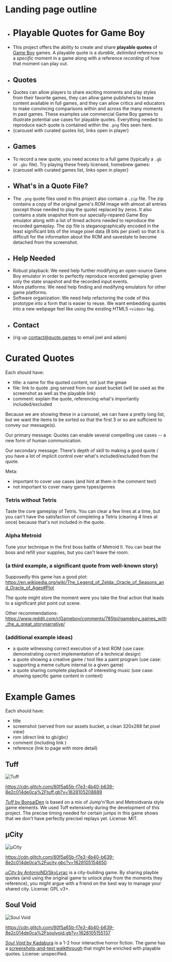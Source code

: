 # Landing page outline

- # Playable Quotes for Game Boy
- This project offers the ability to create and share **playable quotes** of [Game Boy](https://en.wikipedia.org/wiki/Game_Boy) games. A playable quote is a *durable*, *delimited* reference to a 
*specific* moment in a game along with a reference *recording* of how that moment can play out.
- ## Quotes
- Quotes can allow players to share exciting moments and play styles from their favorite games, they can allow game publishers to tease content available in full games, and they can allow critics and educators to make convincing comparisons within and across the many moments in past games. These examples use commercial Game Boy games to illustrate potential use cases for playable quotes. Everything needed to reproduce each quote is contained within the `.png` files seen here. 
- {carousel with curated quotes list, links open in player}
- ## Games
- To record a new quote, you need access to a full game (typically a `.gb` or `.gbc` file). Try playing these freely licensed, homebrew games:
- {carousel with curated games list, links open in player}
- ## What's in a Quote File?
- The `.png` quote files used in this project also contain a `.zip` file. The zip contains a copy of the original game's ROM image with almost all entries (except those needed to play the quote) replaced by zeros. It also contains a state snapshot from our specially-repared Game Boy emulator along with a list of timed actions needed to reproduce the recorded gameplay. The zip file is steganographically encoded in the least significant bits of the image pixel data (8 bits per pixel) so that it is difficult for the informaiton about the ROM and savestate to become detached from the screenshot.
- ## Help Needed
- Robust playback: We need help further modifying an open-source Game Boy emulator in order to perfectly reproduce recorded gameplay given only the state snapshot and the recorded input events.
- More platforms: We need help finding and modifying emulators for other game platforms.
- Software organization: We need help refactoring the code of this prototype into a form that is easier to reuse. We want embedding quotes into a new webpage feel like using the existing HTML5 `<video>` tag.
- ## Contact
- {rig up contact@quote.games to email joel and adam}


# Curated Quotes

Each should have:
- title: a name for the quoted content, not just the gmae
- file: link to quote .png served from our asset bucket (will be used as the screenshot as well as the playable link)
- comment: explain the quote, referencing what's importantly included/excluded

Because we are showing these in a carousel, we can have a pretty long list, but we want the items to be sorted so that the first 3 or so are sufficient to convey our message(s).

Our primary message: Quotes can enable several compelling use cases -- a new form of human communication.

Our secondary message: There's depth of skill to making a good quote / you have a lot of implicit control over what's included/excluded from the quote.

Meta:
- important to cover use cases (and hint at them in the comment text)
- not important to cover many game types/genres


### Tetris without Tetris

Taste the core gameplay of Tetris. You can clear a few lines at a time, but you can't have the satisfaction of completing a Tetris (clearing 4 lines at once) because that's not included in the quote.

### Alpha Metroid

Tune your technique in the first boss battle of Metroid II. You can beat the boss and refill your supplies, but you can't leave the room.


### (a third example, a significant quote from well-known story)

Supposedly this game has a good plot: https://en.wikipedia.org/wiki/The_Legend_of_Zelda:_Oracle_of_Seasons_and_Oracle_of_Ages#Plot

The quote might store the moment were you take the final action that leads to a significant plot point cut scene.

Other recommendations: https://www.reddit.com/r/Gameboy/comments/785tpl/gameboy_games_with_the_a_great_storynarrative/


### (additional example ideas)

- a quote witnessing correct execution of a test ROM (use case: demonstrating correct implementation of a technical design)
- a quote showing a creative game / tool like a paint program (use case: supporting a meme culture internal to a given game)
- a quote sharing complete playback of interesting music (use case: showing specific game content in context)

# Example Games

Each should have:
- title
- screenshot (served from our assets bucket, a clean 320x288 fat pixel view)
- rom (direct link to gb/gbc)
- comment (including link )
- reference (link to page with more detail)

## Tuff

![Tuff](https://cdn.glitch.com/80f5a65b-f7e3-4b40-b639-8e2c014de0ca%2Ftuff-screenshot.png?v=1628103261230)

https://cdn.glitch.com/80f5a65b-f7e3-4b40-b639-8e2c014de0ca%2Ftuff.gb?v=1628105208889

[*Tuff* by BonsaiDen](https://bonsaiden.github.io/Tuff.gb/) is based on a mix of Jump'n'Run and Metroidvania style game elements. We used Tuff extensively during the development of this project. The precise timing needed for certain jumps in this game shows that we don't have perfectly precisel replays yet. License: MIT.

## µCity

![µCity](https://cdn.glitch.com/80f5a65b-f7e3-4b40-b639-8e2c014de0ca%2Fucity-screenshot.png?v=1628104547469)

https://cdn.glitch.com/80f5a65b-f7e3-4b40-b639-8e2c014de0ca%2Fucity.gbc?v=1628105154650

[*µCity* by AntonioND/SkyLyrac](https://gbhh.avivace.com/game/ucity) is a city-building game. By sharing playble quotes (and using the original game to unlock play from the moments they reference), you might argue with a friend on the best way to manage your shared city.  License: GPL v3+.

## Soul Void

![Soul Void](https://cdn.glitch.com/80f5a65b-f7e3-4b40-b639-8e2c014de0ca%2Fsoulvoid-screenshot.png?v=1628106145583)

https://cdn.glitch.com/80f5a65b-f7e3-4b40-b639-8e2c014de0ca%2Fsoulvoid.gb?v=1628105155137

[*Soul Void* by Kadabura](https://kadabura.itch.io/soul-void) is a 1-2 hour interactive horror fiction. The game has a [screenshots-and-text walkthrough](https://www.kadaburadraws.com/soul-void-walkthrough) that might be enriched with playable quotes. License: unspecified. 


